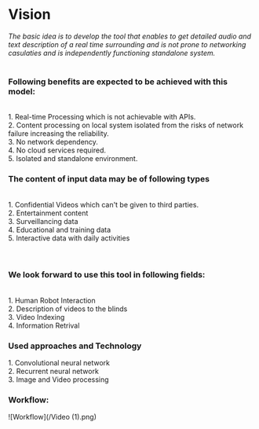 # Vision<br>
  _The basic idea is to develop the tool that enables to get detailed audio and text description of a real time surrounding and is not prone to networking casulaties and is independently functioning standalone system._ 
    </br></br>
 
 <h3> 
    Following benefits are expected to be achieved with this model:</h3></br>
    1. Real-time Processing which is not achievable with APIs.</br>
    2. Content processing on local system isolated from the risks of network failure increasing the reliability.</br>
    3. No network dependency.</br>
    4. No cloud services required.</br>
    5. Isolated and standalone environment.
 </br> 
 <h3> The content of input data may be of following types</h3></br>
    1. Confidential Videos which can't be given to third parties.</br>
    2. Entertainment content </br>
    3. Surveillancing data </br>
    4. Educational and training data </br>
    5. Interactive data with daily activities</br>
   <br></br>
  <h3> We look forward to use this tool in following fields:</h3></br>
    1. Human Robot Interaction</br>
    2. Description of videos to the blinds</br>
    3. Video Indexing</br>
    4. Information Retrival</br>
   <h3>Used approaches and Technology</h3>
      1. Convolutional neural network</br>
      2. Recurrent neural network </br>
      3. Image and Video processing </br>
   <h3>Workflow:</h3>
   ![Workflow](/Video (1).png)

